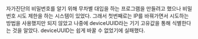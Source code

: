 자가진단의 비밀번호를 알기 위해 무차별 대입을 하는 프로그램을 만들려고 했으나 비밀번호 시도 제한을 하는 시스템이 있었다. 그래서 첫번째로는 IP를 바꿔가면서 시도하는 방법을 사용했지만 되지 않았고 나중에 deviceUUID라는 기기 고유값을 통해 식별한다는 것을 알았다. deviceUUID는 쉽게 바꿀 수 없었기에 실패했다.
